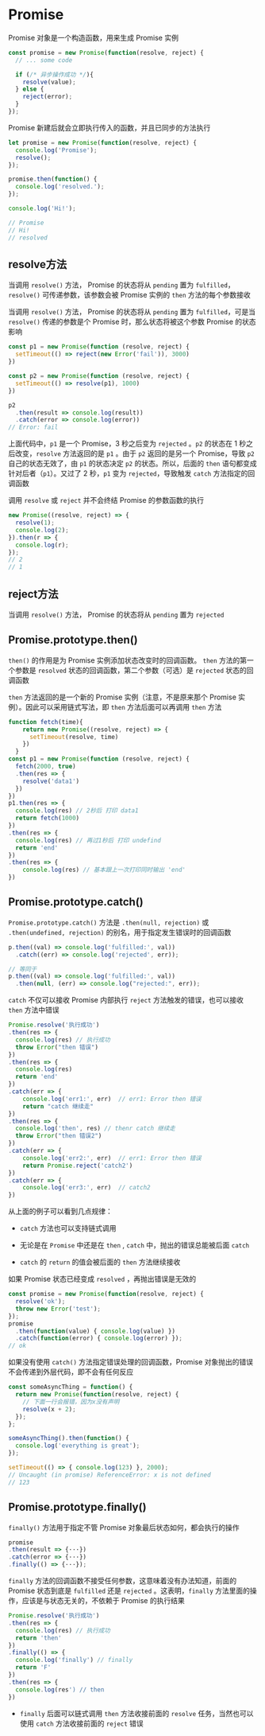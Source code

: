 # Promise

Promise 对象是一个构造函数，用来生成 Promise 实例

```js
const promise = new Promise(function(resolve, reject) {
  // ... some code

  if (/* 异步操作成功 */){
    resolve(value);
  } else {
    reject(error);
  }
});
```

Promise 新建后就会立即执行传入的函数，并且已同步的方法执行

```js
let promise = new Promise(function(resolve, reject) {
  console.log('Promise');
  resolve();
});

promise.then(function() {
  console.log('resolved.');
});

console.log('Hi!');

// Promise
// Hi!
// resolved
```

## resolve方法

当调用 `resolve()` 方法， Promise 的状态将从 `pending` 置为 `fulfilled`，`resolve()`
 可传递参数，该参数会被 Promise 实例的 `then` 方法的每个参数接收

当调用 `resolve()` 方法， Promise 的状态将从 `pending` 置为 `fulfilled`，可是当 `resolve()` 传递的参数是个 Promise 时，那么状态将被这个参数 Promise 的状态影响

```js
const p1 = new Promise(function (resolve, reject) {
  setTimeout(() => reject(new Error('fail')), 3000)
})

const p2 = new Promise(function (resolve, reject) {
  setTimeout(() => resolve(p1), 1000)
})

p2
  .then(result => console.log(result))
  .catch(error => console.log(error))
// Error: fail
```

上面代码中，`p1` 是一个 Promise，3 秒之后变为 `rejected` 。`p2` 的状态在 1 秒之后改变，`resolve` 方法返回的是 `p1` 。由于 `p2` 返回的是另一个 Promise，导致 `p2` 自己的状态无效了，由 `p1` 的状态决定 `p2` 的状态。所以，后面的 `then` 语句都变成针对后者（`p1`）。又过了 2 秒，`p1` 变为 `rejected`，导致触发 `catch` 方法指定的回调函数

调用 `resolve` 或 `reject`  并不会终结 Promise 的参数函数的执行

```js
new Promise((resolve, reject) => {
  resolve(1);
  console.log(2);
}).then(r => {
  console.log(r);
});
// 2
// 1
```

## reject方法

当调用 `resolve()` 方法， Promise 的状态将从 `pending` 置为 `rejected`


## Promise.prototype.then()

`then()` 的作用是为 Promise 实例添加状态改变时的回调函数。 `then` 方法的第一个参数是 `resolved` 状态的回调函数，第二个参数（可选）是 `rejected` 状态的回调函数

`then` 方法返回的是一个新的 Promise 实例（注意，不是原来那个 Promise 实例）。因此可以采用链式写法，即 `then` 方法后面可以再调用 `then` 方法

```js
function fetch(time){
    return new Promise((resolve, reject) => {
      setTimeout(resolve, time)
    })
  }
const p1 = new Promise(function (resolve, reject) {
  fetch(2000, true)
  .then(res => {
    resolve('data1')
  })
})
p1.then(res => {
  console.log(res) // 2秒后 打印 data1
  return fetch(1000)
})
.then(res => {
  console.log(res) // 再过1秒后 打印 undefind
  return 'end'
})
.then(res => {
    console.log(res) // 基本跟上一次打印同时输出 'end'
})
```

## Promise.prototype.catch()

`Promise.prototype.catch()` 方法是 `.then(null, rejection)` 或 `.then(undefined, rejection)` 的别名，用于指定发生错误时的回调函数

```js
p.then((val) => console.log('fulfilled:', val))
  .catch((err) => console.log('rejected', err));

// 等同于
p.then((val) => console.log('fulfilled:', val))
  .then(null, (err) => console.log("rejected:", err));
```

`catch` 不仅可以接收 Promise 内部执行 `reject` 方法触发的错误，也可以接收 `then` 方法中错误

```js
Promise.resolve('执行成功')
.then(res => {
  console.log(res) // 执行成功
  throw Error("then 错误")
})
.then(res => {
  console.log(res) 
  return 'end'
})
.catch(err => {
    console.log('err1:', err)  // err1: Error then 错误
    return "catch 继续走"
})
.then(res => {
  console.log('then', res) // thenr catch 继续走
  throw Error("then 错误2")
})
.catch(err => {
    console.log('err2:', err)  // err1: Error then 错误
    return Promise.reject('catch2')
})
.catch(err => {
    console.log('err3:', err)  // catch2
})
```

从上面的例子可以看到几点规律：

- `catch` 方法也可以支持链式调用

- 无论是在 `Promise` 中还是在 `then` , `catch` 中，抛出的错误总能被后面 `catch` 

- `catch` 的 `return` 的值会被后面的 `then` 方法继续接收

如果 Promise 状态已经变成 `resolved` ，再抛出错误是无效的

```js
const promise = new Promise(function(resolve, reject) {
  resolve('ok');
  throw new Error('test');
});
promise
  .then(function(value) { console.log(value) })
  .catch(function(error) { console.log(error) });
// ok

```

如果没有使用 `catch()` 方法指定错误处理的回调函数，Promise 对象抛出的错误不会传递到外层代码，即不会有任何反应

```js
const someAsyncThing = function() {
  return new Promise(function(resolve, reject) {
    // 下面一行会报错，因为x没有声明
    resolve(x + 2);
  });
};

someAsyncThing().then(function() {
  console.log('everything is great');
});

setTimeout(() => { console.log(123) }, 2000);
// Uncaught (in promise) ReferenceError: x is not defined
// 123

```

## Promise.prototype.finally()

`finally()` 方法用于指定不管 Promise 对象最后状态如何，都会执行的操作

```js
promise
.then(result => {···})
.catch(error => {···})
.finally(() => {···});
```

`finally` 方法的回调函数不接受任何参数，这意味着没有办法知道，前面的 Promise 状态到底是 `fulfilled` 还是 `rejected` 。这表明，`finally` 方法里面的操作，应该是与状态无关的，不依赖于 Promise 的执行结果

```js
Promise.resolve('执行成功')
.then(res => {
  console.log(res) // 执行成功
  return 'then'
})
.finally(() => {
  console.log('finally') // finally
  return 'F'
})
.then(res => {
  console.log(res') // then
})
```

- `finally` 后面可以链式调用 `then` 方法收接前面的 `resolve` 任务，当然也可以使用 `catch` 方法收接前面的 `reject` 错误